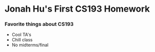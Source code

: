 # Jonah Hu's First CS193 Homework

### Favorite things about CS193
- Cool TA's
- Chill class
- No midterms/final
